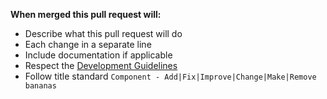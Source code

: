 **When merged this pull request will:**
- Describe what this pull request will do
- Each change in a separate line
- Include documentation if applicable
- Respect the [Development Guidelines](https://ace3mod.com/wiki/development/)
- Follow title standard `Component - Add|Fix|Improve|Change|Make|Remove bananas`
